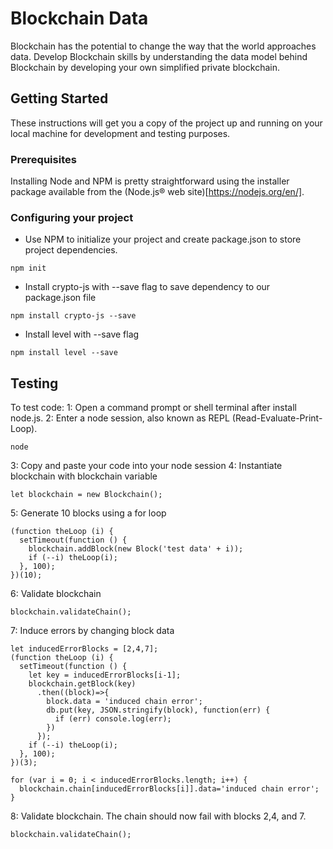 # Blockchain Data

Blockchain has the potential to change the way that the world approaches data. Develop Blockchain skills by understanding the data model behind Blockchain by developing your own simplified private blockchain.

## Getting Started

These instructions will get you a copy of the project up and running on your local machine for development and testing purposes.

### Prerequisites

Installing Node and NPM is pretty straightforward using the installer package available from the (Node.js® web site)[https://nodejs.org/en/].

### Configuring your project

- Use NPM to initialize your project and create package.json to store project dependencies.
```
npm init
```
- Install crypto-js with --save flag to save dependency to our package.json file
```
npm install crypto-js --save
```
- Install level with --save flag
```
npm install level --save
```

## Testing

To test code:
1: Open a command prompt or shell terminal after install node.js.
2: Enter a node session, also known as REPL (Read-Evaluate-Print-Loop).
```
node
```
3: Copy and paste your code into your node session
4: Instantiate blockchain with blockchain variable
```
let blockchain = new Blockchain();
```
5: Generate 10 blocks using a for loop
```
(function theLoop (i) {
  setTimeout(function () {
    blockchain.addBlock(new Block('test data' + i));
    if (--i) theLoop(i);
  }, 100);
})(10);
```
6: Validate blockchain
```
blockchain.validateChain();
```
7: Induce errors by changing block data
```
let inducedErrorBlocks = [2,4,7];
(function theLoop (i) {
  setTimeout(function () {
    let key = inducedErrorBlocks[i-1];
    blockchain.getBlock(key)
      .then((block)=>{
        block.data = 'induced chain error';
        db.put(key, JSON.stringify(block), function(err) {
          if (err) console.log(err);
        })
      });
    if (--i) theLoop(i);
  }, 100);
})(3);

for (var i = 0; i < inducedErrorBlocks.length; i++) {
  blockchain.chain[inducedErrorBlocks[i]].data='induced chain error';
}
```
8: Validate blockchain. The chain should now fail with blocks 2,4, and 7.
```
blockchain.validateChain();
```

